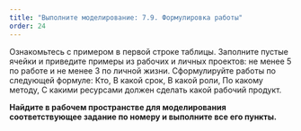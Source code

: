 ```yaml
---
title: "Выполните моделирование: 7.9. Формулировка работы"
order: 24
---
```




Ознакомьтесь с примером в первой строке таблицы. Заполните пустые ячейки и приведите примеры из рабочих и личных проектов: не менее 5 по работе и не менее 3 по личной жизни. Сформулируйте работы по следующей формуле: Кто, В какой срок, В какой роли, По какому методу, С какими ресурсами должен сделать какой рабочий продукт.

**Найдите в рабочем пространстве для моделирования соответствующее задание по номеру и выполните все его пункты.**

